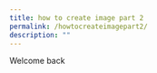 ```yaml
---
title: how to create image part 2
permalink: /howtocreateimagepart2/
description: ""
---
```



Welcome back